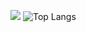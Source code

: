 <!--
- 👋 Hi, I’m @zhangblue424
- 👀 I’m interested in ...
- 🌱 I’m currently learning ...
- 💞️ I’m looking to collaborate on ...
- 📫 How to reach me ...
- 😄 Pronouns: ...
- ⚡ Fun fact: ...

zhangblue424/zhangblue424 is a ✨ special ✨ repository because its `README.md` (this file) appears on your GitHub profile.
You can click the Preview link to take a look at your changes.
--->
![](https://github-readme-stats.vercel.app/api?username=zhangblue424&show_icons=true&theme=transparent)
![Top Langs](https://github-readme-stats.vercel.app/api/top-langs/?username=zhangblue424&layout=compact&theme=tokyonight) 


